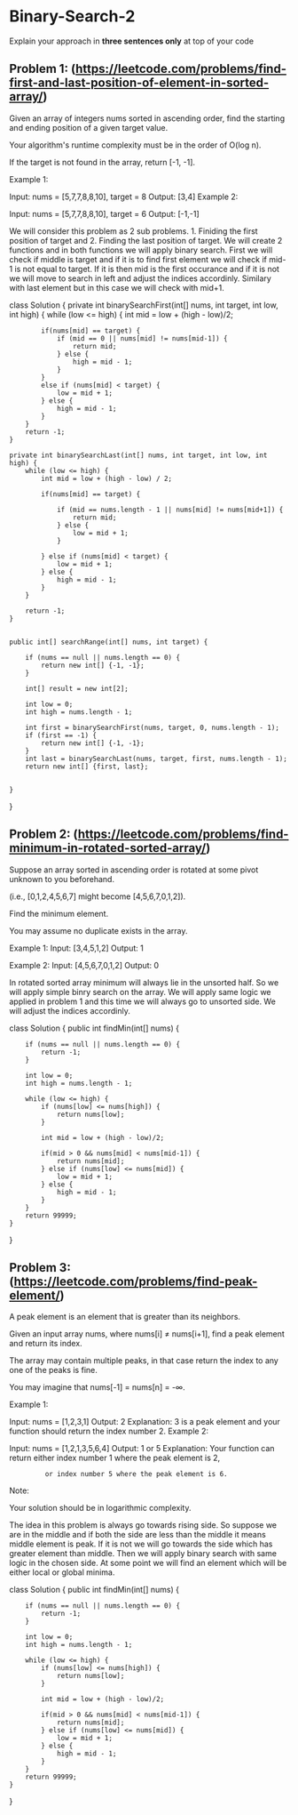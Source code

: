 # Binary-Search-2
Explain your approach in **three sentences only** at top of your code


## Problem 1: (https://leetcode.com/problems/find-first-and-last-position-of-element-in-sorted-array/)

Given an array of integers nums sorted in ascending order, find the starting and ending position of a given target value.

Your algorithm's runtime complexity must be in the order of O(log n).

If the target is not found in the array, return [-1, -1].

Example 1:

Input: nums = [5,7,7,8,8,10], target = 8
Output: [3,4]
Example 2:

Input: nums = [5,7,7,8,8,10], target = 6
Output: [-1,-1]

We will consider this problem as 2 sub problems. 1. Finiding the first position of target and 2. Finding the last position of target.
We will create 2 functions and in both functions we will apply binary search.
First we will check if middle is target and if it is to find first element we will check if mid-1 is not equal to target.
If it is then mid is the first occurance and if it is not we will move to search in left and adjust the indices accordinly.
Similary with last element but in this case we will check with mid+1.

class Solution {
    private int binarySearchFirst(int[] nums, int target, int low, int high) {
        while (low <= high) {
            int mid = low + (high - low)/2;
            
            if(nums[mid] == target) {
                if (mid == 0 || nums[mid] != nums[mid-1]) { 
                    return mid;
                } else {
                    high = mid - 1;
                }
            }
            else if (nums[mid] < target) {
                low = mid + 1;
            } else {
                high = mid - 1;
            }
        }
        return -1;
    }

    private int binarySearchLast(int[] nums, int target, int low, int high) {
        while (low <= high) {
            int mid = low + (high - low) / 2;

            if(nums[mid] == target) {

                if (mid == nums.length - 1 || nums[mid] != nums[mid+1]) { 
                    return mid;
                } else {
                    low = mid + 1;
                }

            } else if (nums[mid] < target) {
                low = mid + 1;
            } else {
                high = mid - 1;
            }
        }

        return -1;
    }


    public int[] searchRange(int[] nums, int target) {

        if (nums == null || nums.length == 0) {
            return new int[] {-1, -1};
        }

        int[] result = new int[2];

        int low = 0;
        int high = nums.length - 1;

        int first = binarySearchFirst(nums, target, 0, nums.length - 1);
        if (first == -1) {
            return new int[] {-1, -1};
        }
        int last = binarySearchLast(nums, target, first, nums.length - 1);
        return new int[] {first, last};
        

    }
}




## Problem 2: (https://leetcode.com/problems/find-minimum-in-rotated-sorted-array/)

Suppose an array sorted in ascending order is rotated at some pivot unknown to you beforehand.

(i.e., [0,1,2,4,5,6,7] might become [4,5,6,7,0,1,2]).

Find the minimum element.

You may assume no duplicate exists in the array.

Example 1:
Input: [3,4,5,1,2]
Output: 1

Example 2:
Input: [4,5,6,7,0,1,2]
Output: 0

In rotated sorted array minimum will always lie in the unsorted half. So we will apply simple binry search on the array.
We will apply same logic we applied in problem 1 and this time we will always go to unsorted side. 
We will adjust the indices accordinly.

class Solution {
    public int findMin(int[] nums) {
        
        if (nums == null || nums.length == 0) {
            return -1;
        }
        
        int low = 0;
        int high = nums.length - 1;

        while (low <= high) { 
            if (nums[low] <= nums[high]) {
                return nums[low];
            }

            int mid = low + (high - low)/2;

            if(mid > 0 && nums[mid] < nums[mid-1]) {
                return nums[mid];
            } else if (nums[low] <= nums[mid]) {
                low = mid + 1;
            } else { 
                high = mid - 1;
            }
        }
        return 99999;
    }
}




## Problem 3: (https://leetcode.com/problems/find-peak-element/)
A peak element is an element that is greater than its neighbors.

Given an input array nums, where nums[i] ≠ nums[i+1], find a peak element and return its index.

The array may contain multiple peaks, in that case return the index to any one of the peaks is fine.

You may imagine that nums[-1] = nums[n] = -∞.

Example 1:

Input: nums = [1,2,3,1]
Output: 2
Explanation: 3 is a peak element and your function should return the index number 2.
Example 2:

Input: nums = [1,2,1,3,5,6,4]
Output: 1 or 5 
Explanation: Your function can return either index number 1 where the peak element is 2, 

             or index number 5 where the peak element is 6.
Note:

Your solution should be in logarithmic complexity.

The idea in this problem is always go towards rising side. So suppose we are in the middle and if both the side are less than the middle it means middle element is peak. If it is not we will go towards the side which has greater element than middle. Then we will apply binary search with same logic in the chosen side. At some point we will find an element which will be either local or global minima.

class Solution {
    public int findMin(int[] nums) {
        
        if (nums == null || nums.length == 0) {
            return -1;
        }
        
        int low = 0;
        int high = nums.length - 1;

        while (low <= high) { 
            if (nums[low] <= nums[high]) {
                return nums[low];
            }

            int mid = low + (high - low)/2;

            if(mid > 0 && nums[mid] < nums[mid-1]) {
                return nums[mid];
            } else if (nums[low] <= nums[mid]) {
                low = mid + 1;
            } else { 
                high = mid - 1;
            }
        }
        return 99999;
    }
}

